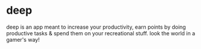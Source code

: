
# deep
deep is an app meant to increase your productivity, earn points by doing productive tasks &amp; spend them on your recreational stuff. look the world in a gamer's way!
